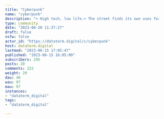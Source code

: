 ```yaml
---
title: "Cyberpunk" 
name: "cyberpunk"
description: "> High tech, low life.> The street finds its own uses for things.We all know the quotes and the books. But cyberpunk is more than a neon-soaked, cybernetic aesthetic, or a gritty dystopian science fiction genre. It is a subculture composed of two fundamental ideas: PUNK, and CYBER.The PUNK: antiauthoritarian, anticapitalist, radical freedom of expression, rejection of tradition, a DIY ethic.The CYBER: all that, but high-fuckin'-tech, ya feel? From DIYing body mods to using bleeding edge software to subvert corporate interests. It's punk for the 22nd century.This is a community dedicated to discussing anything cyberpunk, be it books, movies, or other art that falls into the genre, or real life tech, projects, stories, ideas or anything else that adheres to these ideals. It's a place for 'punks from all over the federated Net to hang out and swap stories and meaningful content (not just pictures of city nightscapes).Welcome in, choom."
type: community
date: "2023-06-20 11:37:27"
draft: false
nsfw: false
actor_id: "https://dataterm.digital/c/cyberpunk"
host: dataterm.digital
lastmod: "2023-06-15 17:05:47"
published: "2023-06-15 16:05:00"
subscribers: 295
posts: 20
comments: 222
weight: 20
dau: 40
wau: 97
mau: 97
instances:
- "dataterm_digital"
tags: 
- "dataterm_digital"

---
```

